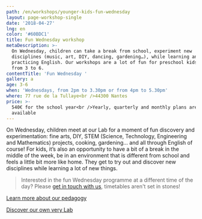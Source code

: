 ```yaml
---
path: /en/workshops/younger-kids-fun-wednesday
layout: page-workshop-single
date: '2018-04-27'
lng: en
color: '#60BDC1'
title: Fun Wednesday workshop
metaDescription: >-
  On Wednesday, children can take a break from school, experiment new
  disciplines (music, art, DIY, dancing, gardening…), while learning and
  practicing English. Our workshops are a lot of fun for preschool kids aged
  from 3 to 6. 
contentTitle: 'Fun Wednesday '
gallery: a
age: 3-6
when: 'Wednesdays, from 2pm to 3.30pm or from 4pm to 5.30pm'
where: 77 rue de la Tullaye<br />44300 Nantes
price: >-
  540€ for the school year<br />Yearly, quarterly and monthly plans are
  available
---
```

On Wednesday, children meet at our Lab for a moment of fun discovery and experimentation: fine arts, DIY, STEM (Science, Technology, Engineering and Mathematics) projects, cooking, gardening… and all through English of course! For kids, it’s also an opportunity to have a bit of a break in the middle of the week, be in an environment that is different from school and feels a little bit more like home. They get to try out and discover new disciplines while learning a lot of new things. 

> Interested in the fun Wednesday programme at a different time of the day? Please [get in touch with us](/en/contact-us), timetables aren't set in stones! 

[Learn more about our pedagogy](/en/pedagogy)

[Discover our own very Lab](/en/workshops)
